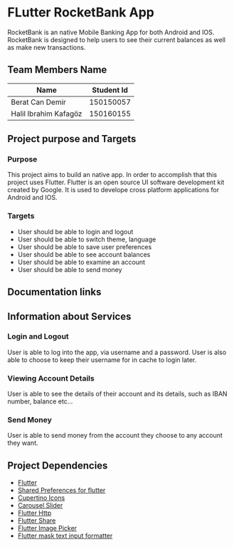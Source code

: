 # FLutter RocketBank App

RocketBank is an native Mobile Banking App for both Android and IOS. RocketBank is designed to help users to see their current balances as well as make new transactions.

## Team Members Name

| Name                  | Student Id |
| --------------------- | ---------- |
| Berat Can Demir       | 150150057  |
| Halil Ibrahim Kafagöz | 150160155  |

## Project purpose and Targets

### Purpose

This project aims to build an native app. In order to accomplish that this project uses Flutter. Flutter is an open source UI software development kit created by Google. It is used to develope cross platform applications for Android and IOS.

### Targets

- User should be able to login and logout
- User should be able to switch theme, language
- User should be able to save user preferences
- User should be able to see account balances
- User should be able to examine an account
- User should be able to send money

## Documentation links

## Information about Services

### Login and Logout

User is able to log into the app, via username and a password. User is also able to choose to keep their username for in cache to login later.

### Viewing Account Details

User is able to see the details of their account and its details, such as IBAN number, balance etc...

### Send Money

User is able to send money from the account they choose to any account they want.

## Project Dependencies

- [Flutter](https://flutter.dev)
- [Shared Preferences for flutter](https://pub.dev/packages/shared_preferences)
- [Cupertino Icons](https://pub.dev/packages/cupertino_icons)
- [Carousel Slider](https://pub.dev/packages/carousel_slider)
- [Flutter Http](https://pub.dev/packages/http)
- [Flutter Share](https://pub.dev/packages/share)
- [Flutter Image Picker](https://pub.dev/packages/image_picker)
- [Flutter mask text input formatter](https://pub.dev/packages/mask_text_input_formatter)
